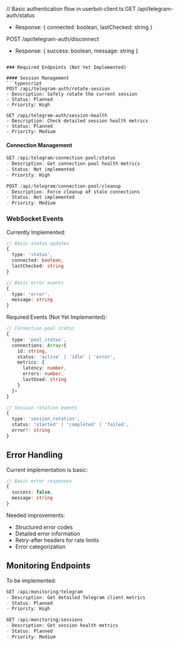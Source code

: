 // Basic authentication flow in userbot-client.ts
GET /api/telegram-auth/status
- Response: { connected: boolean, lastChecked: string }

POST /api/telegram-auth/disconnect
- Response: { success: boolean, message: string }
```

### Required Endpoints (Not Yet Implemented)

#### Session Management
```typescript
POST /api/telegram-auth/rotate-session
- Description: Safely rotate the current session
- Status: Planned
- Priority: High

GET /api/telegram-auth/session-health
- Description: Check detailed session health metrics
- Status: Planned
- Priority: Medium
```

#### Connection Management
```typescript
GET /api/telegram/connection-pool/status
- Description: Get connection pool health metrics
- Status: Not implemented
- Priority: High

POST /api/telegram/connection-pool/cleanup
- Description: Force cleanup of stale connections
- Status: Not implemented
- Priority: Medium
```

### WebSocket Events

Currently Implemented:
```typescript
// Basic status updates
{
  type: 'status',
  connected: boolean,
  lastChecked: string
}

// Basic error events
{
  type: 'error',
  message: string
}
```

Required Events (Not Yet Implemented):
```typescript
// Connection pool status
{
  type: 'pool_status',
  connections: Array<{
    id: string,
    status: 'active' | 'idle' | 'error',
    metrics: {
      latency: number,
      errors: number,
      lastUsed: string
    }
  }>
}

// Session rotation events
{
  type: 'session_rotation',
  status: 'started' | 'completed' | 'failed',
  error?: string
}
```

## Error Handling

Current implementation is basic:
```typescript
// Basic error responses
{
  success: false,
  message: string
}
```

Needed improvements:
- Structured error codes
- Detailed error information
- Retry-after headers for rate limits
- Error categorization

## Monitoring Endpoints

To be implemented:
```typescript
GET /api/monitoring/telegram
- Description: Get detailed Telegram client metrics
- Status: Planned
- Priority: High

GET /api/monitoring/sessions
- Description: Get session health metrics
- Status: Planned
- Priority: Medium